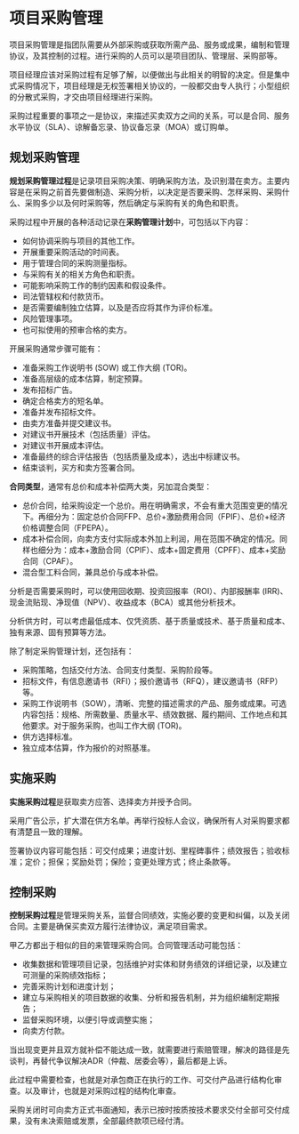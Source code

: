 # 项目采购管理

项目采购管理是指团队需要从外部采购或获取所需产品、服务或成果，编制和管理协议，及其控制的过程。进行采购的人员可以是项目团队、管理层、采购部等。

项目经理应该对采购过程有足够了解，以便做出与此相关的明智的决定。但是集中式采购情况下，项目经理是无权签署相关协议的，一般都交由专人执行；小型组织的分散式采购，才交由项目经理进行采购。

采购过程重要的事项之一是协议，来描述买卖双方之间的关系，可以是合同、服务水平协议（SLA）、谅解备忘录、协议备忘录（MOA）或订购单。

## 规划采购管理
**规划采购管理过程**是记录项目采购决策、明确采购方法，及识别潜在卖方。主要内容是在采购之前首先要做制造、采购分析，以决定是否要采购、怎样采购、采购什么、采购多少以及何时采购等，然后确定与采购有关的角色和职责。

采购过程中开展的各种活动记录在**采购管理计划**中，可包括以下内容：
- 如何协调采购与项目的其他工作。
- 开展重要采购活动的时间表。
- 用于管理合同的采购测量指标。
- 与采购有关的相关方角色和职责。
- 可能影响采购工作的制约因素和假设条件。
- 司法管辖权和付款货币。
- 是否需要编制独立估算，以及是否应将其作为评价标准。
- 风险管理事项。
- 也可拟使用的预审合格的卖方。

开展采购通常步骤可能有：

- 准备采购工作说明书 (SOW) 或工作大纲 (TOR)。
- 准备高层级的成本估算，制定预算。
- 发布招标广告。
- 确定合格卖方的短名单。
- 准备并发布招标文件。
- 由卖方准备并提交建议书。
- 对建议书开展技术（包括质量）评估。
- 对建议书开展成本评估。
- 准备最终的综合评估报告（包括质量及成本），选出中标建议书。
- 结束谈判，买方和卖方签署合同。

**合同类型**，通常有总价和成本补偿两大类，另加混合类型：

- 总价合同，给采购设定一个总价。用在明确需求，不会有重大范围变更的情况下。再细分为：固定总价合同FFP、总价+激励费用合同（FPIF）、总价+经济价格调整合同（FPEPA）。
- 成本补偿合同，向卖方支付实际成本外加上利润，用在范围不确定的情况。同样也细分为：成本+激励合同（CPIF）、成本+固定费用（CPFF）、成本+奖励合同（CPAF）。
- 混合型工料合同，兼具总价与成本补偿。

分析是否需要采购时，可以使用回收期、投资回报率（ROI）、内部报酬率 (IRR)、现金流贴现、净现值（NPV）、收益成本（BCA）或其他分析技术。

分析供方时，可以考虑最低成本、仅凭资质、基于质量或技术、基于质量和成本、独有来源、固有预算等方法。

除了制定采购管理计划，还包括有：

- 采购策略，包括交付方法、合同支付类型、采购阶段等。
- 招标文件，有信息邀请书（RFI）；报价邀请书（RFQ），建议邀请书（RFP）等。
- 采购工作说明书（SOW），清晰、完整的描述需求的产品、服务或成果。可选内容包括：规格、所需数量、质量水平、绩效数据、履约期间、工作地点和其他要求。对于服务采购，也叫工作大纲  (TOR)。
- 供方选择标准。
- 独立成本估算，作为报价的对照基准。

## 实施采购
**实施采购过程**是获取卖方应答、选择卖方并授予合同。

采用广告公示，扩大潜在供方名单。再举行投标人会议，确保所有人对采购要求都有清楚且一致的理解。

签署协议内容可能包括：可交付成果；进度计划、里程碑事件；绩效报告；验收标准；定价；担保；奖励处罚；保险；变更处理方式；终止条款等。

## 控制采购
**控制采购过程**是管理采购关系，监督合同绩效，实施必要的变更和纠偏，以及关闭合同。主要是确保买卖双方履行法律协议，满足项目需求。

甲乙方都出于相似的目的来管理采购合同。合同管理活动可能包括：
- 收集数据和管理项目记录，包括维护对实体和财务绩效的详细记录，以及建立可测量的采购绩效指标；
- 完善采购计划和进度计划；
- 建立与采购相关的项目数据的收集、分析和报告机制，并为组织编制定期报告；
- 监督采购环境，以便引导或调整实施；
- 向卖方付款。

当出现变更并且双方就补偿不能达成一致，就需要进行索赔管理，解决的路径是先谈判，再替代争议解决ADR（仲裁、居委会等），最后都是上诉。

此过程中需要检查，也就是对承包商正在执行的工作、可交付产品进行结构化审查。以及审计，也就是对采购过程的结构化审查。

采购关闭时可向卖方正式书面通知，表示已按时按质按技术要求交付全部可交付成果，没有未决索赔或发票，全部最终款项已经付清。

